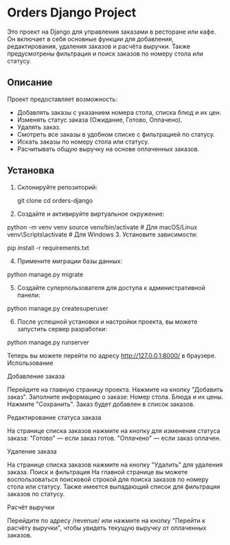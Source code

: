# Orders Django Project

Это проект на Django для управления заказами в ресторане или кафе. Он включает в себя основные функции для добавления, редактирования, удаления заказов и расчёта выручки. Также предусмотрены фильтрация и поиск заказов по номеру стола или статусу.

## Описание

Проект предоставляет возможность:
- Добавлять заказы с указанием номера стола, списка блюд и их цен.
- Изменять статус заказа (Ожидание, Готово, Оплачено).
- Удалять заказ.
- Смотреть все заказы в удобном списке с фильтрацией по статусу.
- Искать заказы по номеру стола или статусу.
- Расчитывать общую выручку на основе оплаченных заказов.

## Установка

1. Склонируйте репозиторий:

   git clone 
   cd orders-django
2. Создайте и активируйте виртуальное окружение:

python -m venv venv
source venv/bin/activate  # Для macOS/Linux
venv\Scripts\activate  # Для Windows
3. Установите зависимости:

pip install -r requirements.txt

4. Примените миграции базы данных:

python manage.py migrate

5. Создайте суперпользователя для доступа к административной панели:

python manage.py createsuperuser

6. После успешной установки и настройки проекта, вы можете запустить сервер разработки:

python manage.py runserver

Теперь вы можете перейти по адресу http://127.0.0.1:8000/ в браузере.
Использование

Добавление заказа

Перейдите на главную страницу проекта.
Нажмите на кнопку "Добавить заказ".
Заполните информацию о заказе:
Номер стола.
Блюда и их цены.
Нажмите "Сохранить". Заказ будет добавлен в список заказов.

Редактирование статуса заказа

На странице списка заказов нажмите на кнопку для изменения статуса заказа:
"Готово" — если заказ готов.
"Оплачено" — если заказ оплачен.

Удаление заказа

На странице списка заказов нажмите на кнопку "Удалить" для удаления заказа.
Поиск и фильтрация
На главной странице вы можете воспользоваться поисковой строкой для поиска заказов по номеру стола или статусу.
Также имеется выпадающий список для фильтрации заказов по статусу.

Расчёт выручки

Перейдите по адресу /revenue/ или нажмите на кнопку "Перейти к расчёту выручки", чтобы увидеть текущую выручку от оплаченных заказов.